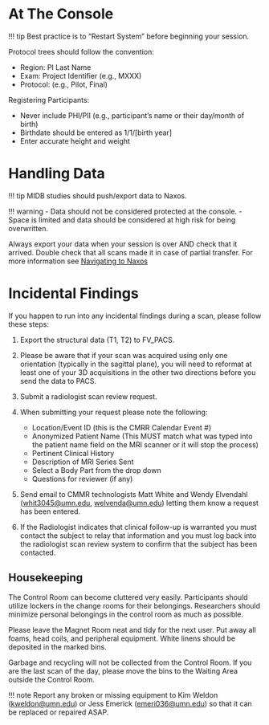 # At The Console

!!! tip
    Best practice is to “Restart System” before beginning your session. 

Protocol trees should follow the convention:

- Region: PI Last Name
- Exam: Project Identifier (e.g., MXXX)
- Protocol: (e.g., Pilot, Final)

Registering Participants:

- Never include PHI/PII (e.g., participant’s name or their day/month of birth)
- Birthdate should be entered as 1/1/[birth year]
- Enter accurate height and weight

# Handling Data
!!! tip
    MIDB studies should push/export data to Naxos. 

!!! warning
    - Data should not be considered protected at the console. 
    - Space is limited and data should be considered at high risk for being overwritten.  


Always export your data when your session is over AND check that it arrived. Double check that all scans made it in case of partial transfer. For more information see [Navigating to Naxos](../cmrr/naxos.md)

# Incidental Findings
If you happen to run into any incidental findings during a scan, please follow these steps:

1. Export the structural data (T1, T2) to FV_PACS.
2. Please be aware that if your scan was acquired using only one orientation (typically in the sagittal plane), you will need to reformat at least one of your 3D acquisitions in the other two directions before you send the data to PACS.
3. Submit a radiologist scan review request.
4. When submitting your request please note the following:
    - Location/Event ID (this is the CMRR Calendar Event #)
    - Anonymized Patient Name (This MUST match what was typed into the patient name field on the MRI scanner or it will stop the process)
    - Pertinent Clinical History
    - Description of MRI Series Sent
    - Select a Body Part from the drop down
    - Questions for reviewer (if any)

5. Send email to CMMR technologists Matt White and Wendy Elvendahl (whit3045@umn.edu, welvenda@umn.edu) letting them know a request has been entered.
6. If the Radiologist indicates that clinical follow-up is warranted you must contact the subject to relay that information and you must log back into the radiologist scan review system to confirm that the subject has been contacted.


## Housekeeping

The Control Room can become cluttered very easily. Participants should utilize lockers in the change rooms for their belongings. Researchers should minimize personal belongings in the control room as much as possible. 

Please leave the Magnet Room neat and tidy for the next user. Put away all foams, head coils, and peripheral equipment. White linens should be deposited in the marked bins. 

Garbage and recycling will not be collected from the Control Room. If you are the last scan of the day, please move the bins to the Waiting Area outside the Control Room.

!!! note
    Report any broken or missing equipment to Kim Weldon (kweldon@umn.edu) or Jess Emerick (emeri036@umn.edu) so that it can be replaced or repaired ASAP.